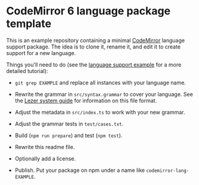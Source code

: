 # CodeMirror 6 language package template

This is an example repository containing a minimal
[CodeMirror](https://codemirror.net/6/) language support package. The idea is to
clone it, rename it, and edit it to create support for a new language.

Things you'll need to do (see the [language support example](https://codemirror.net/6/examples/lang-package/)
for a more detailed tutorial):

- `git grep EXAMPLE` and replace all instances with your language name.

- Rewrite the grammar in `src/syntax.grammar` to cover your language. See the
  [Lezer system guide](https://lezer.codemirror.net/docs/guide/#writing-a-grammar)
  for information on this file format.

- Adjust the metadata in `src/index.ts` to work with your new grammar.

- Adjust the grammar tests in `test/cases.txt`.

- Build (`npm run prepare`) and test (`npm test`).

- Rewrite this readme file.

- Optionally add a license.

- Publish. Put your package on npm under a name like `codemirror-lang-EXAMPLE`.
